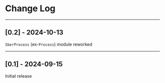 # __Change Log__

***
## __[0.2] - 2024-10-13__

`SberProcess` (ex-`Process`) module reworked

***
## __[0.1] - 2024-09-15__

Initial release
